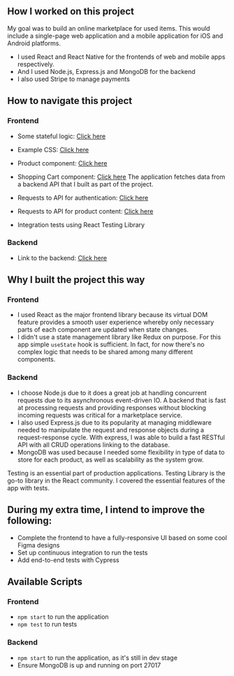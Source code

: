 ## How I worked on this project

My goal was to build an online marketplace for used items. This would include a single-page web application and a mobile application for iOS and Android platforms.

- I used React and React Native for the frontends of web and mobile apps respectively.
- And I used Node.js, Express.js and MongoDB for the backend
- I also used Stripe to manage payments

## How to navigate this project

### Frontend

- Some stateful logic: [Click here](https://github.com/Lambertyubin/marketplace_frontend/blob/main/src/components/product/EditProduct.js#L60)
- Example CSS: [Click here](https://github.com/Lambertyubin/marketplace_frontend/blob/main/src/components/core/Home.css#L1)
- Product component: [Click here](https://github.com/Lambertyubin/marketplace_frontend/blob/main/src/components/product/Product.js#L63)
- Shopping Cart component: [Click here](https://github.com/Lambertyubin/marketplace_frontend/blob/main/src/components/cart/Cart.js#L16)
  The application fetches data from a backend API that I built as part of the project.
- Requests to API for authentication: [Click here](https://github.com/Lambertyubin/marketplace_frontend/blob/main/src/components/auth/api-auth.js#L3)
- Requests to API for product content: [Click here](https://github.com/Lambertyubin/marketplace_frontend/blob/main/src/components/product/api-product.js#L5)

- Integration tests using React Testing Library

### Backend

- Link to the backend: [Click here](https://github.com/Lambertyubin/marketplace_backend)

## Why I built the project this way

### Frontend

- I used React as the major frontend library because its virtual DOM feature provides a smooth user experience whereby only necessary parts of each component are updated when state changes.
- I didn't use a state management library like Redux on purpose. For this app simple `useState` hook is sufficient. In fact, for now there's no complex logic that needs to be shared among many different components.

### Backend

- I choose Node.js due to it does a great job at handling concurrent requests due to its asynchronous event-driven IO. A backend that is fast at processing requests and providing responses without blocking incoming requests was critical for a marketplace service.
- I also used Express.js due to its popularity at managing middleware needed to manipulate the request and response objects during a request-response cycle. With express, I was able to build a fast RESTful API with all CRUD operations linking to the database.
- MongoDB was used because I needed some flexibility in type of data to store for each product, as well as scalability as the system grow.

Testing is an essential part of production applications. Testing Library is the go-to library in the React community. I covered the essential features of the app with tests.

## During my extra time, I intend to improve the following:

- Complete the frontend to have a fully-responsive UI based on some cool Figma designs
- Set up continuous integration to run the tests
- Add end-to-end tests with Cypress

## Available Scripts

### Frontend

- `npm start` to run the application
- `npm test` to run tests

### Backend

- `npm start` to run the application, as it's still in dev stage
- Ensure MongoDB is up and running on port 27017
